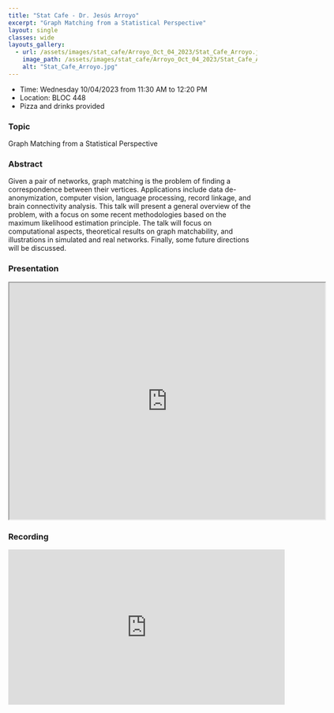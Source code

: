 ```yaml
---
title: "Stat Cafe - Dr. Jesús Arroyo"
excerpt: "Graph Matching from a Statistical Perspective"
layout: single
classes: wide
layouts_gallery:
  - url: /assets/images/stat_cafe/Arroyo_Oct_04_2023/Stat_Cafe_Arroyo.jpg
    image_path: /assets/images/stat_cafe/Arroyo_Oct_04_2023/Stat_Cafe_Arroyo.jpg
    alt: "Stat_Cafe_Arroyo.jpg"
---
```


- Time: Wednesday 10/04/2023 from 11:30 AM to 12:20 PM
- Location: BLOC 448
- Pizza and drinks provided
<!-- - [Presentation]({{ "/assets/files/stat_cafe/Arroyo_Oct_04_2023/StatCafe_slides_Arroyo.pdf" | relative_url }})
- [Recording](https://www.youtube.com/watch?v=l7jI966PWiA) -->


### Topic

Graph Matching from a Statistical Perspective


### Abstract

Given a pair of networks, graph matching is the problem of finding a correspondence between their vertices. Applications include data de-anonymization, computer vision, language processing, record linkage, and brain connectivity analysis.  This talk will present a general overview of the problem, with a focus on some recent methodologies based on the maximum likelihood estimation principle. The talk will focus on computational aspects, theoretical results on graph matchability, and illustrations in simulated and real networks. Finally, some future directions will be discussed.

### Presentation
<iframe src="https://drive.google.com/file/d/1nHz1ivFrx19xipi45qKlsJkKfSPD8eTk/preview" width="640" height="480" allow="autoplay"></iframe>

### Recording
<iframe width="560" height="315" src="https://www.youtube.com/embed/l7jI966PWiA?si=3ymgIM6F6Kbg92uM" title="YouTube video player" frameborder="0" allow="accelerometer; autoplay; clipboard-write; encrypted-media; gyroscope; picture-in-picture; web-share" allowfullscreen></iframe>


